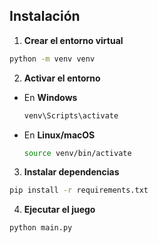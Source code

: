## Instalación

1. **Crear el entorno virtual**
```bash
python -m venv venv
```

2. **Activar el entorno**
- En **Windows**
  ```cmd
  venv\Scripts\activate
  ```

- En **Linux/macOS**
  ```bash
  source venv/bin/activate
  ```

3. **Instalar dependencias**
```bash
pip install -r requirements.txt
```

4. **Ejecutar el juego**
```bash
python main.py
```
